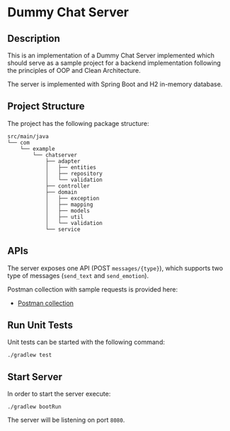 # Dummy Chat Server

## Description

This is an implementation of a Dummy Chat Server implemented which should serve as a sample project
for a backend implementation following the principles of OOP and
Clean Architecture.

The server is implemented with Spring Boot and H2 in-memory database.

## Project Structure

The project has the following package structure:

```text
src/main/java
└── com
    └── example
        └── chatserver
            ├── adapter
            │   ├── entities
            │   ├── repository
            │   └── validation
            ├── controller
            ├── domain
            │   ├── exception
            │   ├── mapping
            │   ├── models
            │   ├── util
            │   └── validation
            └── service
```

## APIs

The server exposes one API (POST `messages/{type}`), which supports two type of
messages (`send_text` and `send_emotion`).

Postman collection with sample requests is provided here:

- [Postman collection](docs/Chat%20Server.postman_collection.json)

## Run Unit Tests

Unit tests can be started with the following command:

```properties
./gradlew test
```

## Start Server

In order to start the server execute:

```properties
./gradlew bootRun
```

The server will be listening on port `8080`.